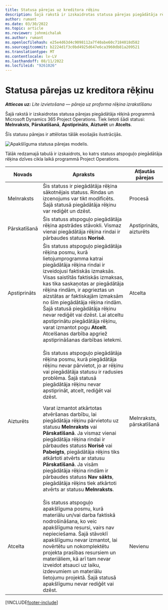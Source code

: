 ```yaml
---
title: Statusa pārejas uz kreditora rēķinu
description: Šajā rakstā ir izskaidrotas statusa pārejas piegādātāja rēķinā programmā Microsoft Dynamics 365 Project Operations.
author: rumant
ms.date: 03/30/2022
ms.topic: article
ms.reviewer: johnmichalak
ms.author: rumant
ms.openlocfilehash: e25e4d63d4c9098112a7f40abe60c7184018d582
ms.sourcegitcommit: b2224d1f3c0bd4925d647e6ca3960db81a209521
ms.translationtype: MT
ms.contentlocale: lv-LV
ms.lasthandoff: 08/11/2022
ms.locfileid: "9261026"
---
```

# <a name="state-transitions-on-a-vendor-invoice"></a>Statusa pārejas uz kreditora rēķinu

_**Attiecas uz:** Lite izvietošana — pāreja uz proforma rēķina izrakstīšanu_

Šajā rakstā ir izskaidrotas statusa pārejas piegādātāja rēķinā programmā Microsoft Dynamics 365 Project Operations. Tiek lietoti šādi statusi: **Melnraksts**, **Pārskatīšanā**, **Apstiprināts**, **Aizturēt** un **Atcelts**.

Šīs statusu pārejas ir attēlotas tālāk esošajās ilustrācijās.

![Apakšlīguma statusa pārejas modelis.](../media/VI_State_Model.jpg)

Tālāk redzamajā tabulā ir izskaidrots, ko katrs statuss atspoguļo piegādātāja rēķina dzīves cikla laikā programmā Project Operations.

| Novads | Apraksts | Atļautās pārejas |
| --- | --- | --- |
| Melnraksts | Šis statuss ir piegādātāja rēķina sākotnējais statuss. Rindas un izcenojums var tikt modificēts. Šajā statusā piegādātāja rēķinu var rediģēt un dzēst. | Procesā |
| Pārskatīšanā | Šis statuss atspoguļo piegādātāja rēķina apstrādes stāvokli. Vismaz vienai piegādātāja rēķina rindai ir pārbaudes statuss **Norisē**. | Apstiprināts, aizturēts |
| Apstiprināts | Šis statuss atspoguļo piegādātāja rēķina posmu, kurā lietojumprogramma katrai piegādātāja rēķina rindai ir izveidojusi faktiskās izmaksās. Visas saistītās faktiskās izmaksas, kas tika saskaņotas ar piegādātāja rēķina rindām, ir apgrieztas un aizstātas ar faktiskajām izmaksām no šīm piegādātāja rēķina rindām. Šajā statusā piegādātāja rēķinu nevar rediģēt vai dzēst. Lai atceltu apstiprinātu piegādātāja rēķinu, varat izmantot pogu **Atcelt**. Atcelšanas darbība apgriež apstiprināšanas darbības ietekmi. | Atcelta |
| Aizturēts | <p>Šis statuss atspoguļo piegādātāja rēķina posmu, kurā piegādātāja rēķinu nevar pārvietot, jo ar rēķinu vai piegādātāja statusu ir radusies problēma. Šajā statusā piegādātāja rēķinu nevar apstiprināt, atcelt, rediģēt vai dzēst.</p><p>Varat izmantot atkārtotas atvēršanas darbību, lai piegādātāja rēķinu pārvietotu uz statusu **Melnraksts** vai **Pārskatīšanā**. Ja vismaz vienai piegādātāja rēķina rindai ir pārbaudes statuss **Norisē** vai **Pabeigts**, piegādātāja rēķins tiks atkārtoti atvērts ar statusu **Pārskatīšanā**. Ja visām piegādātāja rēķina rindām ir pārbaudes statuss **Nav sākts**, piegādātāja rēķins tiek atkārtoti atvērts ar statusu **Melnraksts**.</p> | Melnraksts, pārskatīšanā |
| Atcelta | Šis statuss atspoguļo apakšlīguma posmu, kurā materiālu un/vai darba faktiskā nodrošināšana, ko veic apakšlīguma resursi, vairs nav nepieciešama. Šajā stāvoklī apakšlīgumu nevar izmantot, lai novērtētu un nokomplektētu projekta prasības resursiem un materiāliem, kā arī tam nevar izveidot atsauci uz laiku, izdevumiem un materiālu lietojumu projektā. Šajā statusā apakšlīgumu nevar rediģēt vai dzēst. | Nevienu |

[!INCLUDE[footer-include](../../includes/footer-banner.md)]
